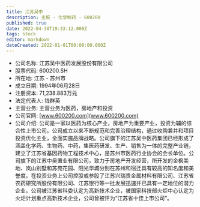 ```yaml
---
title: 江苏吴中
description: 主板 - 化学制药 - 600200
published: true
date: 2022-04-30T19:33:12.000Z
tags: stock
editor: markdown
dateCreated: 2022-01-01T00:00:00.000Z
---
```


- 公司名称: 江苏吴中医药发展股份有限公司
- 股票代码: 600200.SH
- 所在地: 江苏 - 苏州市
- 成立日期: 1994年06月28日
- 注册资本: 71,238.883万元
- 法定代表人: 钱群英
- 主营业务: 主营业务为医药，房地产和投资
- 公司官网: [www.600200.com](www.600200.com)
- 公司介绍: 公司是一家以医药为核心产业，房地产为重要产业，投资为辅的综合性上市公司。公司成立以来不断规范和完善治理结构，通过收购兼并和项目投资优化主业，全面实施品牌战略。公司旗下的江苏吴中医药集团已经形成了涵盖化学药、生物药、中药，集医药研发、生产、销售为一体的完整产业链，建立了江苏省基因药物工程技术中心，是苏州市医药行业协会的会长单位。公司旗下的江苏中吴置业有限公司，致力于房地产开发经营，所开发的金枫美地、岚山别墅和苏苑花园、阳光华城分别在苏州和宿迁具有较高的知名度和美誉度。在投资业务上公司控股或参股了江苏兴瑞贵金属材料有限公司、江苏省农药研究所股份有限公司、江苏银行等一批发展迅速并已具有一定地位的潜力企业。公司被江苏省科委认定为高新技术企业，被国家科技部火炬中心认定为火炬计划重点高新技术企业，公司曾被评为“江苏省十佳上市公司”。


